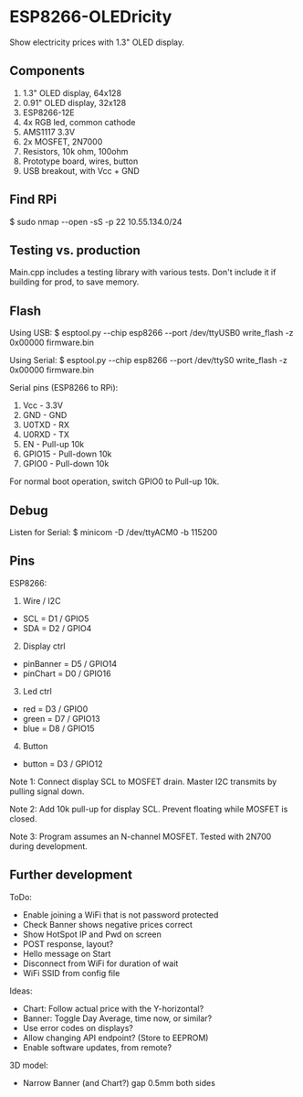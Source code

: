 # ESP8266-OLEDricity
Show electricity prices with 1.3" OLED display.

## Components

1) 1.3" OLED display, 64x128
2) 0.91" OLED display, 32x128
3) ESP8266-12E
4) 4x RGB led, common cathode
5) AMS1117 3.3V
6) 2x MOSFET, 2N7000
7) Resistors, 10k ohm, 100ohm
8) Prototype board, wires, button
9) USB breakout, with Vcc + GND

## Find RPi

\$ sudo nmap --open -sS -p 22 10.55.134.0/24

## Testing vs. production

Main.cpp includes a testing library with various tests.
Don't include it if building for prod, to save memory.

## Flash

Using USB:
\$ esptool.py --chip esp8266 --port /dev/ttyUSB0 write_flash -z 0x00000 firmware.bin

Using Serial:
\$ esptool.py --chip esp8266 --port /dev/ttyS0 write_flash -z 0x00000 firmware.bin

Serial pins (ESP8266 to RPi):
1) Vcc    - 3.3V
2) GND    - GND
3) U0TXD  - RX
4) U0RXD  - TX
5) EN     - Pull-up 10k
6) GPIO15 - Pull-down 10k
7) GPIO0  - Pull-down 10k

For normal boot operation, switch GPIO0 to Pull-up 10k.

## Debug

Listen for Serial:
\$ minicom -D /dev/ttyACM0 -b 115200

## Pins

ESP8266:
1) Wire / I2C
- SCL = D1 / GPIO5
- SDA = D2 / GPIO4
2) Display ctrl
- pinBanner = D5 / GPIO14
- pinChart  = D0 / GPIO16
3) Led ctrl
- red   = D3 / GPIO0
- green = D7 / GPIO13
- blue  = D8 / GPIO15
4) Button
- button = D3 / GPIO12

Note 1: Connect display SCL to MOSFET drain.
Master I2C transmits by pulling signal down.

Note 2: Add 10k pull-up for display SCL.
Prevent floating while MOSFET is closed.

Note 3: Program assumes an N-channel MOSFET.
Tested with 2N700 during development.


## Further development

ToDo:
- Enable joining a WiFi that is not password protected
- Check Banner shows negative prices correct
- Show HotSpot IP and Pwd on screen
- POST response, layout?
- Hello message on Start
- Disconnect from WiFi for duration of wait
- WiFi SSID from config file

Ideas:
- Chart: Follow actual price with the Y-horizontal?
- Banner: Toggle Day Average, time now, or similar?
- Use error codes on displays?
- Allow changing API endpoint? (Store to EEPROM)
- Enable software updates, from remote?

3D model:
- Narrow Banner (and Chart?) gap 0.5mm both sides
